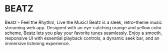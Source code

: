 # BEATZ
Beatz - Feel the Rhythm, Live the Music! Beatz is a sleek, retro-theme music streaming web app. Designed with an eye-catching orange and yellow color scheme, Beatz lets you play your favorite tunes seamlessly. Enjoy a smooth, responsive UI with essential playback controls, a dynamic seek bar, and an immersive listening experience. 
